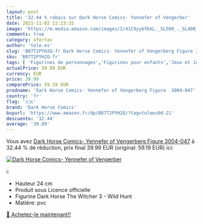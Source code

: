 ```yaml
---
layout: post
title: '32.44 % rabais sur Dark Horse Comics- Yennefer of Vengerber'
date: 2021-11-02 22:23:32
image: 'https://m.media-amazon.com/images/I/41C9yybfbXL._SL500_._SL400_.jpg'
comments: true
category: ofertas
author: 'tole.es'
slug: 'B07T2PYH2Q-fr Dark Horse Comics- Yennefer of Vengerberg Figure 3004-047'
sku: 'B07T2PYH2Q-fr'
tags: [ 'Figurines de personnages','Figurines pour enfants','Jeux et Jouets','Jeux et jouets','dark horse comics', ]
actualPrice: 39.99 EUR
currency: EUR
price: 39.99
comparePrice: 59.19 EUR
prodname: 'Dark Horse Comics- Yennefer of Vengerberg Figure  3004-047'
country: 'fr'
flag: '🇫🇷'
brand: 'Dark Horse Comics'
buyurl: 'https://www.amazon.fr/dp/B07T2PYH2Q/?tag=tolees0d-21'
descuento: '32.44'
average: '39.99'
---
```


Vous avez [Dark Horse Comics- Yennefer of Vengerberg Figure  3004-047](https://www.amazon.fr/dp/B07T2PYH2Q/?tag=tolees0d-21)  à  32.44 % de réduction, prix final  39.99 EUR (original: 59.19 EUR) ici:

[![Dark Horse Comics- Yennefer of Vengerber](https://m.media-amazon.com/images/I/41C9yybfbXL._SL500_._SL400_.jpg)](https://www.amazon.fr/dp/B07T2PYH2Q/?tag=tolees0d-21)

ℹ️:

- Hauteur 24 cm
- Produit sous Licence officielle
- Figurine Dark Horse The Witcher 3 - Wild Hunt
- Matière: pvc

[🛒 Achetez-le maintenant!!](https://www.amazon.fr/dp/B07T2PYH2Q/?tag=tolees0d-21)
